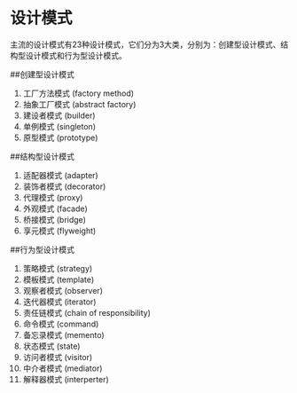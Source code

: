 # 设计模式
主流的设计模式有23种设计模式，它们分为3大类，分别为：创建型设计模式、结构型设计模式和行为型设计模式。

##创建型设计模式
1. 工厂方法模式 (factory method)
1. 抽象工厂模式 (abstract factory)
1. 建设者模式 (builder)
1. 单例模式 (singleton)
1. 原型模式 (prototype)

##结构型设计模式
1. 适配器模式 (adapter)
1. 装饰者模式 (decorator)
1. 代理模式 (proxy)
1. 外观模式 (facade)
1. 桥接模式 (bridge)
1. 享元模式 (flyweight)

##行为型设计模式
1. 策略模式 (strategy)
1. 模板模式 (template)
1. 观察者模式 (observer)
1. 迭代器模式 (iterator)
1. 责任链模式 (chain of responsibility)
1. 命令模式 (command)
1. 备忘录模式 (memento)
1. 状态模式 (state)
1. 访问者模式 (visitor)
1. 中介者模式 (mediator)
1. 解释器模式 (interperter)

